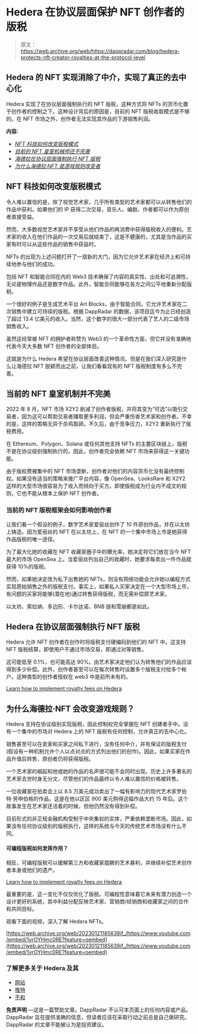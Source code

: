# Hedera 在协议层面保护 NFT 创作者的版税

> 原文：<https://web.archive.org/web/https://dappradar.com/blog/hedera-protects-nft-creator-royalties-at-the-protocol-level>

## Hedera 的 NFT 实现消除了中介，实现了真正的去中心化

Hedera 实现了在协议层面强制执行的 NFT 版税，这种方式将 NFTs 的货币化置于创作者的控制之下。这种设计背后的原因是，目前的 NFT 版税收取模式是不够的。在 NFT 市场之外，创作者无法实现其作品的下游销售利润。

**内容:**

*   *[NFT 科技如何改变版税模式](https://web.archive.org/web/20230121185639/https://dappradar.com/blog/hedera-protects-nft-creator-royalties-at-the-protocol-level/#how)*
*   *[目前的 NFT 皇室机械师还不完善](https://web.archive.org/web/20230121185639/https://dappradar.com/blog/hedera-protects-nft-creator-royalties-at-the-protocol-level/#the)*
*   *[海德拉在协议层面强制执行 NFT 版税](https://web.archive.org/web/20230121185639/https://dappradar.com/blog/hedera-protects-nft-creator-royalties-at-the-protocol-level/#hedera)*
*   *[为什么海德拉·NFT 是游戏规则改变者](https://web.archive.org/web/20230121185639/https://dappradar.com/blog/hedera-protects-nft-creator-royalties-at-the-protocol-level/#why)*

## NFT 科技如何改变版税模式

令人难以置信的是，除了视觉艺术家，几乎所有类型的艺术家都可以从转售他们的作品中获利。如果他们的 IP 获得二次交易，音乐人、编剧、作者都可以作为原创者直接受益。

然而，大多数视觉艺术家并不享受从他们作品的再消费中获得版税收入的便利。艺术家的收入在他们作品的一次交易后就结束了，这是不健康的，尤其是当作品的买家有时可以从这些作品的销售中获益时。

NFTs 的出现为上述问题打开了一扇新的大门，因为它允许艺术家在经济上和可持续地参与他们的成功。

包括 NFT 和智能合同在内的 Web3 技术确保了内容的真实性、出处和可追溯性，无论是物理作品还是数字作品。此外，智能合同能够在各方之间公平地重新分配版税。

一个很好的例子是生成艺术平台 Art Blocks，由于智能合同，它允许艺术家在二次销售中建立可持续的版税。根据 DappRadar 的数据，该项目迄今为止已经创造了超过 13.4 亿美元的收入。当然，这个数字的很大一部分代表了艺人的二级市场销售收入。

虽然这经常被 NFT 的拥护者称赞为 Web3 的一个革命性方面，但它并没有准确地代表今天大多数 NFT 创作者的全部体验。

这就是为什么 Hedera 希望在协议层面改善这种情况。但是在我们深入研究是什么让海德拉·NFT 脱颖而出之前，让我们看看现有的 NFT 版税制度有多么不完善。

## 当前的 NFT 皇室机制并不完美

2022 年 8 月，NFT 市场 X2Y2 削减了创作者版税，并将其变为“可选”以吸引交易者，因为这可以帮助交易者赚取更多利润，但会严重伤害艺术家和创作者。不幸的是，这样的策略无异于杀鸡取卵。不久后，由于竞争压力，X2Y2 重新执行了版税费用。

在 Ethereum、Polygon、Solana 或任何其他支持 NFTs 的主要区块链上，版税不是在协议级别强制执行的。因此，创作者完全依赖 NFT 市场来获得这一关键功能。

由于版权费被集中的 NFT 市场垄断，创作者对他们的内容货币化没有最终控制权。如果没有适当的策略来推广平台内容，像 OpenSea、LooksRare 和 X2Y2 这样的大型市场很容易为了收入而倾向于买方。即使版税成为行业内不成文的规则，它也不能从根本上保护 NFT 创作者。

### 当前的 NFT 版税框架会如何影响创作者

让我们看一个假设的例子。数字艺术家爱丽丝创作了 10 件原创作品，并在以太坊上铸造。因为爱丽丝的 NFT 在以太坊上，在 NFT 的一个集中市场上市是她获得作品版税的唯一途径。

为了最大化她的收藏在 NFT 收藏家圈子中的曝光率，她决定将它们放在当今 NFT 最大的市场 OpenSea 上。当爱丽丝列出自己的收藏时，她要求每卖出一件作品就获得 10%的版税。

然而，如果她决定改为私下出售她的 NFTs，则没有网络功能会允许她以编程方式实现原始销售之外的版税支付。事实上，如果私人买家决定在一个大型市场上市，有问题的买家将能够(潜在地)通过转售获得版税，而无需补偿原艺术家。

以太坊、索拉纳、多边形、卡尔达诺、BNB 链和雪崩都是如此。

## Hedera 在协议层面强制执行 NFT 版税

Hedera 允许 NFT 创作者在创作时将版税支付硬编码到他们的 NFT 中。这支持 NFT 版税结算，即使用户不通过市场交易，即通过对等销售。

这可能低至 0.1%，也可能高达 90%。由艺术家决定他们认为转售他们的作品应该得到多少补偿。此外，创作者甚至可以在每次转售时设置多个版税支付给多个帐户。这种类型的创作者授权在 web3 中是前所未有的。

[Learn how to implement royalty fees on Hedera](https://web.archive.org/web/20230121185639/https://hedera.com/blog/nft-royalty-fees-hedera-hashgraph)

## 为什么海德拉·NFT 会改变游戏规则？

Hedera 支持在协议级别实现版税，因此控制权完全掌握在 NFT 创建者手中。没有一个集中的市场对 Hedera 上的 NFT 版税有任何控制，允许真正的去中心化。

销售甚至可以在卖家和买家之间私下进行，没有任何中介，并有保证的版税支付(假设有一种机制允许个人以点对点的方式列出他们的创作)。因此，如果买家在作品升值后转售，原创者仍将获得版税。

一个艺术家的崛起和他或她的作品的名声很可能不会同时出现。历史上许多著名的艺术家去世时身无分文，尽管他们的作品最终以令人难以置信的价格被转售。

一位收藏家在拍卖会上以 8.5 万美元成功卖出了一幅有影响力的现代艺术家罗伯特·劳申伯格的作品，这是在他以区区 900 美元购得这幅作品大约 15 年后。这个故事发生在艺术家还活着的时候，但他仍然没有得到补偿。

目前形式的非正规金融机构受制于中央集权的实体，严重依赖垄断市场。因此，如果没有任何协议级别的版税执行，这样的系统与今天的传统艺术市场没有什么不同。

#### 可编程版税如何发挥作用？

相反，可编程版税可以缓解第三方和收藏家猖獗的艺术暴利，并继续补偿艺术创作者本身或他们的遗产。

[Learn how to implement royalty fees on Hedera](https://web.archive.org/web/20230121185639/https://hedera.com/blog/nft-royalty-fees-hedera-hashgraph)

最重要的是，这一变化不仅仅优化了版税。可编程性意味着它未来有潜力创造一个设计更好的系统，其中利益分配反映艺术家、营销商/经销商和收藏家之间的合作和共同目标。

观看下面的视频，深入了解 Hedera NFTs。

[https://web.archive.org/web/20230121185639if_/https://www.youtube.com/embed/1yrOYHmc0RE?feature=oembed](https://web.archive.org/web/20230121185639if_/https://www.youtube.com/embed/1yrOYHmc0RE?feature=oembed)

### 了解更多关于 Hedera 及其

*   [网站](https://web.archive.org/web/20230121185639/https://hedera.com/)
*   [推特](https://web.archive.org/web/20230121185639/https://twitter.com/hedera)
*   [不和](https://web.archive.org/web/20230121185639/https://hedera.com/discord)

**免责声明** —这是一篇赞助文章。DappRadar 不认可本页面上的任何内容或产品。DappRadar 旨在提供准确的信息，但读者应该在采取行动之前总是自己做研究。DappRadar 的文章不能被认为是投资建议。